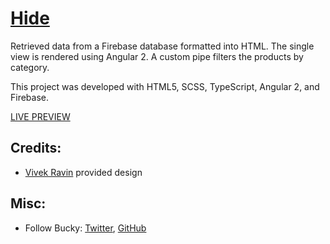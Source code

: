 # [Hide](http://buckymaler.com/hide)

Retrieved data from a Firebase database formatted into HTML. The single view is rendered using Angular 2. A custom pipe filters the products by category.

This project was developed with HTML5, SCSS, TypeScript, Angular 2, and Firebase.

[LIVE PREVIEW](http://buckymaler.com/hide)

## Credits:

* [Vivek Ravin](https://www.behance.net/vivekravin) provided design

## Misc:

* Follow Bucky: [Twitter](https://twitter.com/BuckyMaler), [GitHub](https://github.com/BuckyMaler)

